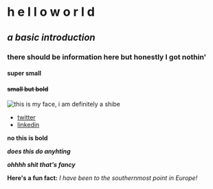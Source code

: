 # **h e l l o w o r l d**
## *a basic introduction*
### there should be information here but honestly I got nothin'
#### super small
#### ~~small but bold~~

![this is my face, i am definitely a shibe](https://i.imgur.com/81qyN1y.jpg)

* [twitter](https://twitter.com/@extratoristrial)
* [linkedin](https://www.linkedin.com/in/victoria-stake-a6680b80/)



__no this is bold__

___does this do anyhting___             

___ohhhh shit that's fancy___

**Here's a fun fact:** *I have been to the southernmost point in Europe!*